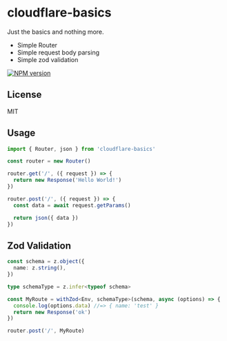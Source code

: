 # cloudflare-basics

Just the basics and nothing more.

- Simple Router
- Simple request body parsing
- Simple zod validation

[![NPM version](https://img.shields.io/npm/v/cloudflare-basics?color=a1b858&label=)](https://www.npmjs.com/package/cloudflare-basics)

## License

MIT

## Usage

```ts
import { Router, json } from 'cloudflare-basics'

const router = new Router()

router.get('/', ({ request }) => {
  return new Response('Hello World!')
})

router.post('/', ({ request }) => {
  const data = await request.getParams()

  return json({ data })
})
```

## Zod Validation

```ts
const schema = z.object({
  name: z.string(),
})

type schemaType = z.infer<typeof schema>

const MyRoute = withZod<Env, schemaType>(schema, async (options) => {
  console.log(options.data) //=> { name: 'test' }
  return new Response('ok')
})

router.post('/', MyRoute)
```
